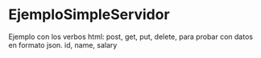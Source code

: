 # EjemploSimpleServidor
Ejemplo con los verbos html: post, get, put, delete, para probar con datos en formato json.
id, name, salary

